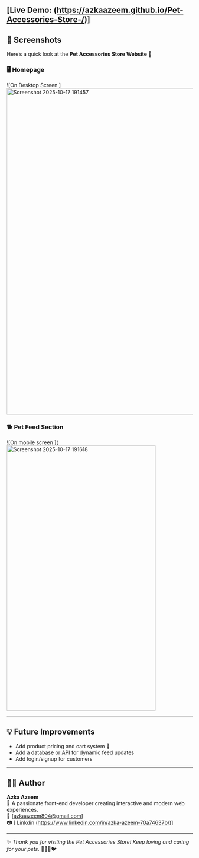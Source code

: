 ## [Live Demo: (https://azkaazeem.github.io/Pet-Accessories-Store-/)]

## 📸 Screenshots

Here’s a quick look at the **Pet Accessories Store Website** 🐾  

### 🖥️ Homepage
![On Desktop Screen ]<img width="1919" height="881" alt="Screenshot 2025-10-17 191457" src="https://github.com/user-attachments/assets/aefe1581-c334-47fe-93c7-aaad13372358" />


### 🐕 Pet Feed Section
![On mobile screen ](<img width="403" height="716" alt="Screenshot 2025-10-17 191618" src="https://github.com/user-attachments/assets/48a68f1a-b7dc-4aa5-9475-2d2587411e64" />


---

## 💡 Future Improvements

- Add product pricing and cart system 🛒  
- Add a database or API for dynamic feed updates  
- Add login/signup for customers

---

## 👩‍💻 Author

**Azka Azeem**  
💬 A passionate front-end developer creating interactive and modern web experiences.  
📧 [azkaazeem804@gmail.com]  
📷 [ Linkdin (https://www.linkedin.com/in/azka-azeem-70a74637b/)]

---

✨ *Thank you for visiting the Pet Accessories Store! Keep loving and caring for your pets.* 🐶🐱🐰🐦

